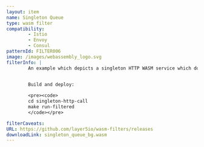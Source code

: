 ```yaml
---
layout: item
name: Singleton Queue
type: wasm filter
compatibility:
        - Istio
        - Envoy
        - Consul
patternId: FILTER006
image: /images/webassembly_logo.svg
filterInfo: |
        An example which depicts a singleton HTTP WASM service which does an HTTP call once every 2 seconds.


        Build and deploy:
        
        <pre><code>
        cd singleton-http-call
        make run-filtered
        </code></pre>

filterCaveats: 
URL: https://github.com/layer5io/wasm-filters/releases
downloadLink: singleton_queue_bg.wasm
---
```

